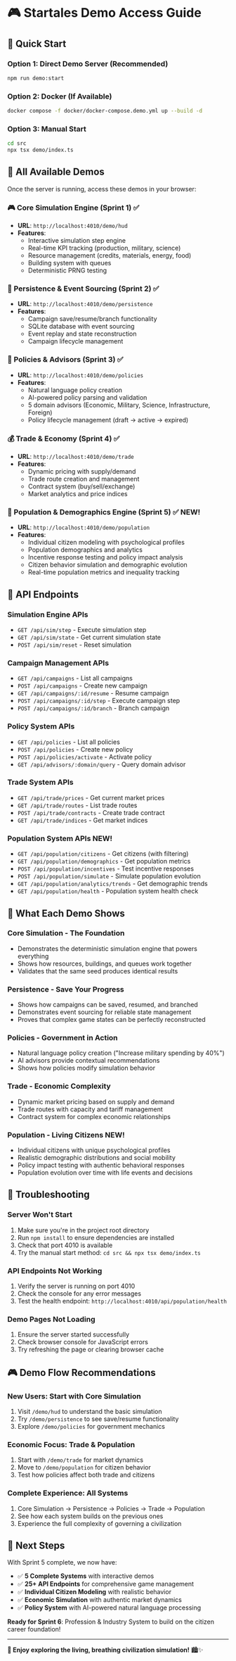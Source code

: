 # 🎮 Startales Demo Access Guide

## 🚀 Quick Start

### Option 1: Direct Demo Server (Recommended)
```bash
npm run demo:start
```

### Option 2: Docker (If Available)
```bash
docker compose -f docker/docker-compose.demo.yml up --build -d
```

### Option 3: Manual Start
```bash
cd src
npx tsx demo/index.ts
```

## 🎯 All Available Demos

Once the server is running, access these demos in your browser:

### **🎮 Core Simulation Engine** (Sprint 1) ✅
- **URL**: `http://localhost:4010/demo/hud`
- **Features**: 
  - Interactive simulation step engine
  - Real-time KPI tracking (production, military, science)
  - Resource management (credits, materials, energy, food)
  - Building system with queues
  - Deterministic PRNG testing

### **💾 Persistence & Event Sourcing** (Sprint 2) ✅
- **URL**: `http://localhost:4010/demo/persistence`
- **Features**:
  - Campaign save/resume/branch functionality
  - SQLite database with event sourcing
  - Event replay and state reconstruction
  - Campaign lifecycle management

### **📜 Policies & Advisors** (Sprint 3) ✅
- **URL**: `http://localhost:4010/demo/policies`
- **Features**:
  - Natural language policy creation
  - AI-powered policy parsing and validation
  - 5 domain advisors (Economic, Military, Science, Infrastructure, Foreign)
  - Policy lifecycle management (draft → active → expired)

### **💰 Trade & Economy** (Sprint 4) ✅
- **URL**: `http://localhost:4010/demo/trade`
- **Features**:
  - Dynamic pricing with supply/demand
  - Trade route creation and management
  - Contract system (buy/sell/exchange)
  - Market analytics and price indices

### **👥 Population & Demographics Engine** (Sprint 5) ✅ **NEW!**
- **URL**: `http://localhost:4010/demo/population`
- **Features**:
  - Individual citizen modeling with psychological profiles
  - Population demographics and analytics
  - Incentive response testing and policy impact analysis
  - Citizen behavior simulation and demographic evolution
  - Real-time population metrics and inequality tracking

## 🔗 API Endpoints

### **Simulation Engine APIs**
- `GET /api/sim/step` - Execute simulation step
- `GET /api/sim/state` - Get current simulation state
- `POST /api/sim/reset` - Reset simulation

### **Campaign Management APIs**
- `GET /api/campaigns` - List all campaigns
- `POST /api/campaigns` - Create new campaign
- `GET /api/campaigns/:id/resume` - Resume campaign
- `POST /api/campaigns/:id/step` - Execute campaign step
- `POST /api/campaigns/:id/branch` - Branch campaign

### **Policy System APIs**
- `GET /api/policies` - List all policies
- `POST /api/policies` - Create new policy
- `POST /api/policies/activate` - Activate policy
- `GET /api/advisors/:domain/query` - Query domain advisor

### **Trade System APIs**
- `GET /api/trade/prices` - Get current market prices
- `GET /api/trade/routes` - List trade routes
- `POST /api/trade/contracts` - Create trade contract
- `GET /api/trade/indices` - Get market indices

### **Population System APIs** **NEW!**
- `GET /api/population/citizens` - Get citizens (with filtering)
- `GET /api/population/demographics` - Get population metrics
- `POST /api/population/incentives` - Test incentive responses
- `POST /api/population/simulate` - Simulate population evolution
- `GET /api/population/analytics/trends` - Get demographic trends
- `GET /api/population/health` - Population system health check

## 🎯 What Each Demo Shows

### **Core Simulation** - The Foundation
- Demonstrates the deterministic simulation engine that powers everything
- Shows how resources, buildings, and queues work together
- Validates that the same seed produces identical results

### **Persistence** - Save Your Progress
- Shows how campaigns can be saved, resumed, and branched
- Demonstrates event sourcing for reliable state management
- Proves that complex game states can be perfectly reconstructed

### **Policies** - Government in Action
- Natural language policy creation ("Increase military spending by 40%")
- AI advisors provide contextual recommendations
- Shows how policies modify simulation behavior

### **Trade** - Economic Complexity
- Dynamic market pricing based on supply and demand
- Trade routes with capacity and tariff management
- Contract system for complex economic relationships

### **Population** - Living Citizens **NEW!**
- Individual citizens with unique psychological profiles
- Realistic demographic distributions and social mobility
- Policy impact testing with authentic behavioral responses
- Population evolution over time with life events and decisions

## 🔧 Troubleshooting

### Server Won't Start
1. Make sure you're in the project root directory
2. Run `npm install` to ensure dependencies are installed
3. Check that port 4010 is available
4. Try the manual start method: `cd src && npx tsx demo/index.ts`

### API Endpoints Not Working
1. Verify the server is running on port 4010
2. Check the console for any error messages
3. Test the health endpoint: `http://localhost:4010/api/population/health`

### Demo Pages Not Loading
1. Ensure the server started successfully
2. Check browser console for JavaScript errors
3. Try refreshing the page or clearing browser cache

## 🎮 Demo Flow Recommendations

### **New Users**: Start with Core Simulation
1. Visit `/demo/hud` to understand the basic simulation
2. Try `/demo/persistence` to see save/resume functionality
3. Explore `/demo/policies` for government mechanics

### **Economic Focus**: Trade & Population
1. Start with `/demo/trade` for market dynamics
2. Move to `/demo/population` for citizen behavior
3. Test how policies affect both trade and citizens

### **Complete Experience**: All Systems
1. Core Simulation → Persistence → Policies → Trade → Population
2. See how each system builds on the previous ones
3. Experience the full complexity of governing a civilization

## 🚀 Next Steps

With Sprint 5 complete, we now have:
- ✅ **5 Complete Systems** with interactive demos
- ✅ **25+ API Endpoints** for comprehensive game management
- ✅ **Individual Citizen Modeling** with realistic behavior
- ✅ **Economic Simulation** with authentic market dynamics
- ✅ **Policy System** with AI-powered natural language processing

**Ready for Sprint 6**: Profession & Industry System to build on the citizen career foundation!

---

**🎉 Enjoy exploring the living, breathing civilization simulation!** 🏙️✨
